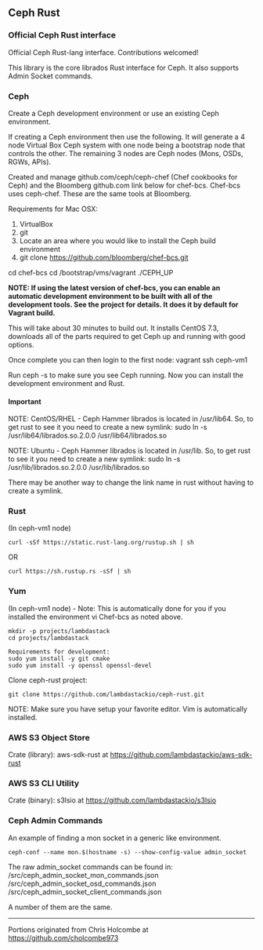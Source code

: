 ## Ceph Rust
### Official Ceph Rust interface
Official Ceph Rust-lang interface. Contributions welcomed!

This library is the core librados Rust interface for Ceph. It also supports Admin Socket commands.

### Ceph
Create a Ceph development environment or use an existing Ceph environment.

If creating a Ceph environment then use the following. It will generate a 4 node Virtual Box Ceph system with one
node being a bootstrap node that controls the other. The remaining 3 nodes are Ceph nodes (Mons, OSDs, RGWs, APIs).

Created and manage github.com/ceph/ceph-chef (Chef cookbooks for Ceph) and the Bloomberg github.com link below for chef-bcs. Chef-bcs uses ceph-chef. These are the same tools  at Bloomberg.

Requirements for Mac OSX:
1. VirtualBox
2. git
3. Locate an area where you would like to install the Ceph build environment
4. git clone https://github.com/bloomberg/chef-bcs.git

cd chef-bcs
cd /bootstrap/vms/vagrant
./CEPH_UP

**NOTE: If using the latest version of chef-bcs, you can enable an automatic development environment to be built with all of the development tools. See the project for details. It does it by default for Vagrant build.**

This will take about 30 minutes to build out. It installs CentOS 7.3, downloads all of the parts required to get Ceph up and running with good options.

Once complete you can then login to the first node:
vagrant ssh ceph-vm1

Run ceph -s to make sure you see Ceph running. Now you can install the development environment and Rust.

#### Important
NOTE: CentOS/RHEL - Ceph Hammer librados is located in /usr/lib64. So, to get rust to see it you need to create a new symlink:
sudo ln -s /usr/lib64/librados.so.2.0.0 /usr/lib64/librados.so

NOTE: Ubuntu - Ceph Hammer librados is located in /usr/lib. So, to get rust to see it you need to create a new symlink:
sudo ln -s /usr/lib/librados.so.2.0.0 /usr/lib/librados.so

There may be another way to change the link name in rust without having to create a symlink.

### Rust
(In ceph-vm1 node)
```
curl -sSf https://static.rust-lang.org/rustup.sh | sh
```
OR
```
curl https://sh.rustup.rs -sSf | sh
```

### Yum
(In ceph-vm1 node) - Note: This is automatically done for you if you installed the environment vi Chef-bcs as noted above.

```
mkdir -p projects/lambdastack
cd projects/lambdastack

Requirements for development:
sudo yum install -y git cmake
sudo yum install -y openssl openssl-devel
```

Clone ceph-rust project:
```
git clone https://github.com/lambdastackio/ceph-rust.git
```

NOTE: Make sure you have setup your favorite editor. Vim is automatically installed.

### AWS S3 Object Store
Crate (library): aws-sdk-rust at https://github.com/lambdastackio/aws-sdk-rust

### AWS S3 CLI Utility
Crate (binary): s3lsio at https://github.com/lambdastackio/s3lsio

### Ceph Admin Commands

An example of finding a mon socket in a generic like environment.
```
ceph-conf --name mon.$(hostname -s) --show-config-value admin_socket
```

The raw admin_socket commands can be found in:
/src/ceph_admin_socket_mon_commands.json
/src/ceph_admin_socket_osd_commands.json
/src/ceph_admin_socket_client_commands.json

A number of them are the same.

------------
Portions originated from Chris Holcombe at https://github.com/cholcombe973
